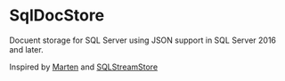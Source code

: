 # SqlDocStore
Docuent storage for SQL Server using JSON support in SQL Server 2016 and later.

Inspired by [Marten](https://github.com/JasperFx/marten) and [SQLStreamStore](https://github.com/SQLStreamStore/SQLStreamStore)
